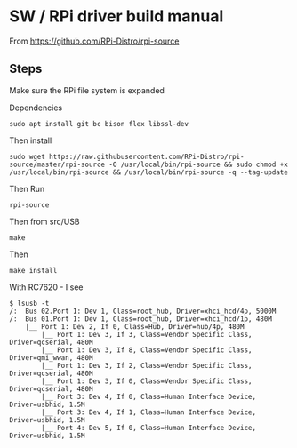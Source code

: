 # SW / RPi driver build manual

From  https://github.com/RPi-Distro/rpi-source

## Steps

Make sure the RPi file system is expanded

Dependencies  
```
sudo apt install git bc bison flex libssl-dev
```

Then install  
```
sudo wget https://raw.githubusercontent.com/RPi-Distro/rpi-source/master/rpi-source -O /usr/local/bin/rpi-source && sudo chmod +x /usr/local/bin/rpi-source && /usr/local/bin/rpi-source -q --tag-update
```

Then Run
```
rpi-source
```

Then from src/USB
```
make
```

Then 
```
make install
```

With RC7620 - I see
```
$ lsusb -t
/:  Bus 02.Port 1: Dev 1, Class=root_hub, Driver=xhci_hcd/4p, 5000M
/:  Bus 01.Port 1: Dev 1, Class=root_hub, Driver=xhci_hcd/1p, 480M
    |__ Port 1: Dev 2, If 0, Class=Hub, Driver=hub/4p, 480M
        |__ Port 1: Dev 3, If 3, Class=Vendor Specific Class, Driver=qcserial, 480M
        |__ Port 1: Dev 3, If 8, Class=Vendor Specific Class, Driver=qmi_wwan, 480M
        |__ Port 1: Dev 3, If 2, Class=Vendor Specific Class, Driver=qcserial, 480M
        |__ Port 1: Dev 3, If 0, Class=Vendor Specific Class, Driver=qcserial, 480M
        |__ Port 3: Dev 4, If 0, Class=Human Interface Device, Driver=usbhid, 1.5M
        |__ Port 3: Dev 4, If 1, Class=Human Interface Device, Driver=usbhid, 1.5M
        |__ Port 4: Dev 5, If 0, Class=Human Interface Device, Driver=usbhid, 1.5M
```

